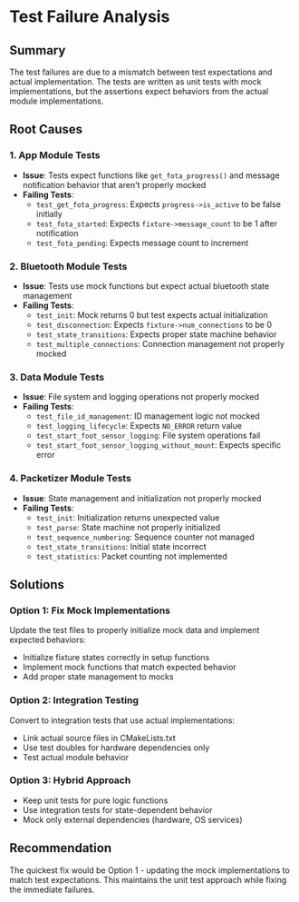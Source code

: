 # Test Failure Analysis

## Summary
The test failures are due to a mismatch between test expectations and actual implementation. The tests are written as unit tests with mock implementations, but the assertions expect behaviors from the actual module implementations.

## Root Causes

### 1. App Module Tests
- **Issue**: Tests expect functions like `get_fota_progress()` and message notification behavior that aren't properly mocked
- **Failing Tests**:
  - `test_get_fota_progress`: Expects `progress->is_active` to be false initially
  - `test_fota_started`: Expects `fixture->message_count` to be 1 after notification
  - `test_fota_pending`: Expects message count to increment

### 2. Bluetooth Module Tests  
- **Issue**: Tests use mock functions but expect actual bluetooth state management
- **Failing Tests**:
  - `test_init`: Mock returns 0 but test expects actual initialization
  - `test_disconnection`: Expects `fixture->num_connections` to be 0
  - `test_state_transitions`: Expects proper state machine behavior
  - `test_multiple_connections`: Connection management not properly mocked

### 3. Data Module Tests
- **Issue**: File system and logging operations not properly mocked
- **Failing Tests**:
  - `test_file_id_management`: ID management logic not mocked
  - `test_logging_lifecycle`: Expects `NO_ERROR` return value
  - `test_start_foot_sensor_logging`: File system operations fail
  - `test_start_foot_sensor_logging_without_mount`: Expects specific error

### 4. Packetizer Module Tests
- **Issue**: State management and initialization not properly mocked
- **Failing Tests**:
  - `test_init`: Initialization returns unexpected value
  - `test_parse`: State machine not properly initialized
  - `test_sequence_numbering`: Sequence counter not managed
  - `test_state_transitions`: Initial state incorrect
  - `test_statistics`: Packet counting not implemented

## Solutions

### Option 1: Fix Mock Implementations
Update the test files to properly initialize mock data and implement expected behaviors:
- Initialize fixture states correctly in setup functions
- Implement mock functions that match expected behavior
- Add proper state management to mocks

### Option 2: Integration Testing
Convert to integration tests that use actual implementations:
- Link actual source files in CMakeLists.txt
- Use test doubles for hardware dependencies only
- Test actual module behavior

### Option 3: Hybrid Approach
- Keep unit tests for pure logic functions
- Use integration tests for state-dependent behavior
- Mock only external dependencies (hardware, OS services)

## Recommendation
The quickest fix would be Option 1 - updating the mock implementations to match test expectations. This maintains the unit test approach while fixing the immediate failures.